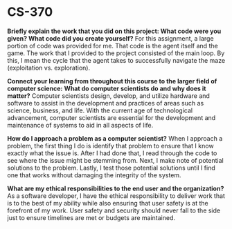 # CS-370

**Briefly explain the work that you did on this project: What code were you given? What code did you create yourself?**
For this assignment, a large portion of code was provided for me. That code is the agent itself and the game. The work that I provided to the project consisted of the main loop. By this, I mean the cycle that the agent takes to successfully navigate the maze (exploitation vs. exploration). 

**Connect your learning from throughout this course to the larger field of computer science:**
**What do computer scientists do and why does it matter?**
Computer scientists design, develop, and utilize hardware and software to assist in the development and practices of areas such as science, business, and life. With the current age of technological advancement, computer scientists are essential for the development and maintenance of systems to aid in all aspects of life. 

**How do I approach a problem as a computer scientist?**
When I approach a problem, the first thing I do is identify that problem to ensure that I know exactly what the issue is. After I had done that, I read through the code to see where the issue might be stemming from. Next, I make note of potential solutions to the problem. Lastly, I test those potential solutions until I find one that works without damaging the integrity of the system. 

**What are my ethical responsibilities to the end user and the organization?**
As a software developer, I have the ethical responsibility to deliver work that is to the best of my ability while also ensuring that user safety is at the forefront of my work. User safety and security should never fall to the side just to ensure timelines are met or budgets are maintained.
